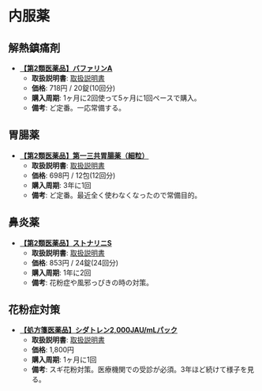 内服薬
====

解熱鎮痛剤
----

- [**【第2類医薬品】バファリンA**](https://lohaco.jp/product/8881591/)
  - **取扱説明書**: [取扱説明書](http://www.lion.co.jp/ja/products/pdf/066-01.pdf)
  - **価格**: 718円 / 20錠(10回分)
  - **購入周期**: 1ヶ月に2回使って5ヶ月に1回ペースで購入。
  - **備考**: ど定番。一応常備する。

胃腸薬
----

- [**【第2類医薬品】第一三共胃腸薬（細粒）**](https://lohaco.jp/product/1568223/)
  - **取扱説明書**: [取扱説明書](http://www.daiichisankyo-hc.co.jp/package_insert/pdf/ds_ichoyaku_blue_gran_1.pdf)
  - **価格**: 698円 / 12包(12回分)
  - **購入周期**: 3年に1回
  - **備考**: ど定番。最近全く使わなくなったので常備目的。

鼻炎薬
----

- [**【第2類医薬品】ストナリニS**](https://lohaco.jp/product/9460960/)
  - **取扱説明書**: [取扱説明書](manual-page-url)
  - **価格**: 853円 / 24錠(24回分)
  - **購入周期**: 1年に2回
  - **備考**: 花粉症や風邪っぴきの時の対策。

花粉症対策
----

- [**【処方箋医薬品】シダトレン2,000JAU/mLパック**](http://www.torii-alg.jp/patienty/intro.html)
  - **取扱説明書**: [取扱説明書](http://www.jshp.or.jp/cont/14/0130-1-2.pdf)
  - **価格**: 1,800円
  - **購入周期**: 1ヶ月に1回
  - **備考**: スギ花粉対策。医療機関での受診が必須。3年ほど続けて様子を見る。
